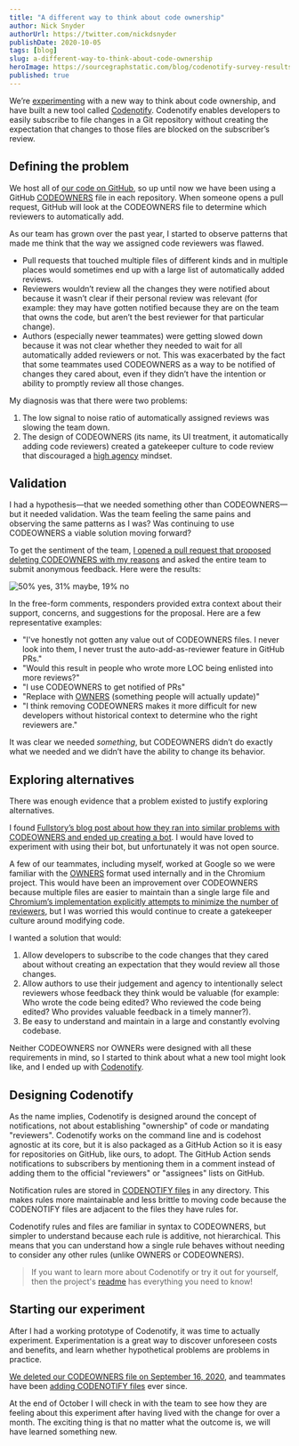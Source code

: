 ```yaml
---
title: "A different way to think about code ownership"
author: Nick Snyder
authorUrl: https://twitter.com/nickdsnyder
publishDate: 2020-10-05
tags: [blog]
slug: a-different-way-to-think-about-code-ownership
heroImage: https://sourcegraphstatic.com/blog/codenotify-survey-results.png
published: true
---
```


We’re [experimenting](https://github.com/sourcegraph/sourcegraph/pull/13838) with a new way to think about code ownership, and have built a new tool called [Codenotify](https://github.com/sourcegraph/codenotify). Codenotify enables developers to easily subscribe to file changes in a Git repository without creating the expectation that changes to those files are blocked on the subscriber’s review.

## Defining the problem

We host all of [our code on GitHub](https://github.com/sourcegraph/), so up until now we have been using a GitHub [CODEOWNERS](https://docs.github.com/en/free-pro-team@latest/github/creating-cloning-and-archiving-repositories/about-code-owners) file in each repository. When someone opens a pull request, GitHub will look at the CODEOWNERS file to determine which reviewers to automatically add.

As our team has grown over the past year, I started to observe patterns that made me think that the way we assigned code reviewers was flawed.

- Pull requests that touched multiple files of different kinds and in multiple places would sometimes end up with a large list of automatically added reviews.
- Reviewers wouldn’t review all the changes they were notified about because it wasn’t clear if their personal review was relevant (for example: they may have gotten notified because they are on the team that owns the code, but aren’t the best reviewer for that particular change).
- Authors (especially newer teammates) were getting slowed down because it was not clear whether they needed to wait for all automatically added reviewers or not. This was exacerbated by the fact that some teammates used CODEOWNERS as a way to be notified of changes they cared about, even if they didn’t have the intention or ability to promptly review all those changes.

My diagnosis was that there were two problems:

1. The low signal to noise ratio of automatically assigned reviews was slowing the team down.
1. The design of CODEOWNERS (its name, its UI treatment, it automatically adding code reviewers) created a gatekeeper culture to code review that discouraged a [high agency](https://about.sourcegraph.com/company/values#high-agency) mindset.

## Validation

I had a hypothesis—that we needed something other than CODEOWNERS—but it needed validation. Was the team feeling the same pains and observing the same patterns as I was? Was continuing to use CODEOWNERS a viable solution moving forward?

To get the sentiment of the team, [I opened a pull request that proposed deleting CODEOWNERS with my reasons](https://github.com/sourcegraph/sourcegraph/pull/11718) and asked the entire team to submit anonymous feedback. Here were the results:

<div class="text-center">
  <img src="https://sourcegraphstatic.com/blog/codenotify-survey-results.png" alt="50% yes, 31% maybe, 19% no">
</div>

In the free-form comments, responders provided extra context about their support, concerns, and suggestions for the proposal. Here are a few representative examples:

- "I've honestly not gotten any value out of CODEOWNERS files. I never look into them, I never trust the auto-add-as-reviewer feature in GitHub PRs."
- "Would this result in people who wrote more LOC being enlisted into more reviews?"
- "I use CODEOWNERS to get notified of PRs"
- "Replace with [OWNERS](https://chromium.googlesource.com/chromium/src/+/master/docs/code_reviews.md) (something people will actually update)"
- "I think removing CODEOWNERS makes it more difficult for new developers without historical context to determine who the right reviewers are."

It was clear we needed _something_, but CODEOWNERS didn’t do exactly what we needed and we didn’t have the ability to change its behavior.

## Exploring alternatives

There was enough evidence that a problem existed to justify exploring alternatives.

I found [Fullstory’s blog post about how they ran into similar problems with CODEOWNERS and ended up creating a bot](https://bionic.fullstory.com/taming-github-codeowners-with-bots/). I would have loved to experiment with using their bot, but unfortunately it was not open source.

A few of our teammates, including myself, worked at Google so we were familiar with the [OWNERS](https://chromium.googlesource.com/chromium/src/+/master/docs/code_reviews.md) format used internally and in the Chromium project. This would have been an improvement over CODEOWNERS because multiple files are easier to maintain than a single large file and [Chromium’s implementation explicitly attempts to minimize the number of reviewers](https://chromium.googlesource.com/chromium/tools/depot_tools/+/master/owners.py#607), but I was worried this would continue to create a gatekeeper culture around modifying code.

I wanted a solution that would:

1. Allow developers to subscribe to the code changes that they cared about without creating an expectation that they would review all those changes.
1. Allow authors to use their judgement and agency to intentionally select reviewers whose feedback they think would be valuable (for example: Who wrote the code being edited? Who reviewed the code being edited? Who provides valuable feedback in a timely manner?).
1. Be easy to understand and maintain in a large and constantly evolving codebase.

Neither CODEOWNERS nor OWNERs were designed with all these requirements in mind, so I started to think about what a new tool might look like, and I ended up with [Codenotify](https://github.com/sourcegraph/codenotify).

## Designing Codenotify

As the name implies, Codenotify is designed around the concept of notifications, not about establishing "ownership" of code or mandating "reviewers". Codenotify works on the command line and is codehost agnostic at its core, but it is also packaged as a GitHub Action so it is easy for repositories on GitHub, like ours, to adopt. The GitHub Action sends notifications to subscribers by mentioning them in a comment instead of adding them to the official "reviewers" or "assignees" lists on GitHub.

Notification rules are stored in [CODENOTIFY files](https://sourcegraph.com/github.com/sourcegraph/codenotify/-/blob/README.md#codenotify-files) in any directory. This makes rules more maintainable and less brittle to moving code because the CODENOTIFY files are adjacent to the files they have rules for.

Codenotify rules and files are familiar in syntax to CODEOWNERS, but simpler to understand because each rule is additive, not hierarchical. This means that you can understand how a single rule behaves without needing to consider any other rules (unlike OWNERS or CODEOWNERS).

> If you want to learn more about Codenotify or try it out for yourself, then the project's [readme](https://sourcegraph.com/github.com/sourcegraph/codenotify/-/blob/README.md) has everything you need to know!

## Starting our experiment

After I had a working prototype of Codenotify, it was time to actually experiment. Experimentation is a great way to discover unforeseen costs and benefits, and learn whether hypothetical problems are problems in practice.

[We deleted our CODEOWNERS file on September 16, 2020](https://github.com/sourcegraph/sourcegraph/pull/13838), and teammates have been [adding CODENOTIFY files](https://sourcegraph.com/search?q=r%3A%5Egithub.com%2Fsourcegraph%2F%28sourcegraph%7Cabout%29%24+f%3ACODENOTIFY+count%3A1000&patternType=literal) ever since.

At the end of October I will check in with the team to see how they are feeling about this experiment after having lived with the change for over a month. The exciting thing is that no matter what the outcome is, we will have learned something new.
